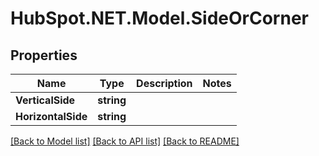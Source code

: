 # HubSpot.NET.Model.SideOrCorner

## Properties

Name | Type | Description | Notes
------------ | ------------- | ------------- | -------------
**VerticalSide** | **string** |  | 
**HorizontalSide** | **string** |  | 

[[Back to Model list]](../README.md#documentation-for-models) [[Back to API list]](../README.md#documentation-for-api-endpoints) [[Back to README]](../README.md)

